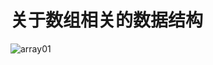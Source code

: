 <h1>关于数组相关的数据结构</h1>

![array01](https://user-images.githubusercontent.com/74183122/204961368-f2bb665e-79f9-4018-9c42-77fee070c6cc.png)

